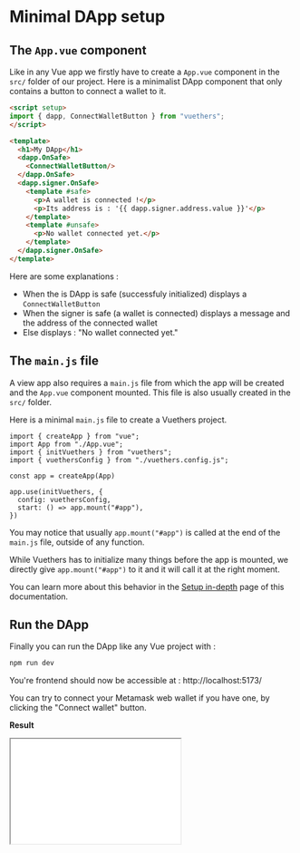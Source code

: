 # Minimal DApp setup

## The `App.vue` component
Like in any Vue app we firstly have to create a `App.vue` component in the `src/` folder of our project.
Here is a minimalist DApp component that only contains a button to connect a wallet to it.
```html
<script setup>
import { dapp, ConnectWalletButton } from "vuethers";
</script>

<template>
  <h1>My DApp</h1>
  <dapp.OnSafe>
    <ConnectWalletButton/>
  </dapp.OnSafe>
  <dapp.signer.OnSafe>
    <template #safe>
      <p>A wallet is connected !</p>
      <p>Its address is : '{{ dapp.signer.address.value }}'</p>
    </template>
    <template #unsafe>
      <p>No wallet connected yet.</p>
    </template>
  </dapp.signer.OnSafe>
</template>
```
Here are some explanations :
- When the is DApp is safe (successfuly initialized) displays a `ConnectWalletButton`
- When the signer is safe (a wallet is connected) displays a message and the address of the connected wallet
- Else displays : "No wallet connected yet."

## The `main.js` file
A view app also requires a `main.js` file from which the app will be created and the `App.vue` component mounted.
This file is also usually created in the `src/` folder.

Here is a minimal `main.js` file to create a Vuethers project.
```js{3,4,8-11}
import { createApp } from "vue";
import App from "./App.vue";
import { initVuethers } from "vuethers";
import { vuethersConfig } from "./vuethers.config.js";

const app = createApp(App)

app.use(initVuethers, {
  config: vuethersConfig,
  start: () => app.mount("#app"),
})
```

You may notice that usually `app.mount("#app")` is called at the end of the `main.js` file, outside of any function.

While Vuethers has to initialize many things before the app is mounted, we directly give `app.mount("#app")` to it and it will call it at the right moment.

You can learn more about this behavior in the [Setup in-depth](/guide/in-depth/setup.md) page of this documentation.

## Run the DApp
Finally you can run the DApp like any Vue project with :
```bash
npm run dev
```
You're frontend should now be accessible at : http://localhost:5173/

You can try to connect your Metamask web wallet if you have one, by clicking the "Connect wallet" button.

**Result**

<iframe src="./minimal-dapp-setup-demo.html" class="demo-frame" height="185px"></iframe>
